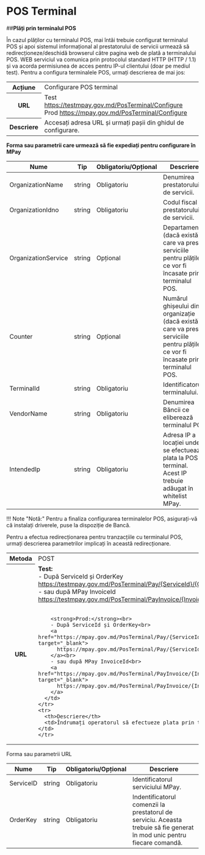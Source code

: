 # POS Terminal

##**Plăți prin terminalul POS**

În cazul plăților cu terminalul POS, mai întâi trebuie configurat terminalul POS și apoi sistemul informațional al prestatorului de servicii urmează să redirecționeze/deschidă browserul către pagina web de plată a terminalului POS. WEB serviciul va comunica prin protocolul standard HTTP (HTTP / 1.1) și va acorda permisiunea de acces pentru IP-ul clientului (doar pe mediul test).
Pentru a configura terminalele POS, urmați descrierea de mai jos:

<table>
  <tbody>
    <tr>
      <th>Acțiune</th>
      <td>Configurare POS terminal</td>
    </tr>
    <tr>
      <th>URL</th>
      <td>
        Test <a href="https://testmpay.gov.md/PosTerminal/Configure" target="_blank">https://testmpay.gov.md/PosTerminal/Configure</a><br>
        Prod <a href="https://mpay.gov.md/PosTerminal/Configure" target="_blank">https://mpay.gov.md/PosTerminal/Configure</a>
      </td>
    </tr>
    <tr>
      <th>Descriere</th>
      <td>Accesați adresa URL și urmați pașii din ghidul de configurare.</td>
    </tr>
  </tbody>
</table>

**Forma sau parametrii care urmează să fie expediați pentru configurare în MPay**

<table>
  <thead>
    <tr>
      <th>Nume</th>
      <th>Tip</th>
      <th>Obligatoriu/Opțional</th>
      <th>Descriere</th>
    </tr>
  </thead>
  <tbody>
    <tr>
      <td>OrganizationName</td>
      <td>string</td>
      <td>Obligatoriu</td>
      <td>Denumirea prestatorului de servicii.</td>
    </tr>
    <tr>
      <td>OrganizationIdno</td>
      <td>string</td>
      <td>Obligatoriu</td>
      <td>Codul fiscal al prestatorului de servicii.</td>
    </tr>
    <tr>
      <td>OrganizationService</td>
      <td>string</td>
      <td>Opțional</td>
      <td>Departamentul (dacă există) care va presta serviciile pentru plățile ce vor fi încasate prin terminalul POS.</td>
    </tr>
    <tr>
      <td>Counter</td>
      <td>string</td>
      <td>Opțional</td>
      <td>Numărul ghișeului din organizație (dacă există) care va presta serviciile pentru plățile ce vor fi încasate prin terminalul POS.</td>
    </tr>
    <tr>
      <td>TerminalId</td>
      <td>string</td>
      <td>Obligatoriu</td>
      <td>Identificatorul terminalului.</td>
    </tr>
    <tr>
      <td>VendorName</td>
      <td>string</td>
      <td>Obligatoriu</td>
      <td>Denumirea Băncii ce eliberează terminalul POS</td>
    </tr>
    <tr>
      <td>IntendedIp</td>
      <td>string</td>
      <td>Obligatoriu</td>
      <td>Adresa IP a locației unde se efectuează plata la POS terminal. Acest IP trebuie adăugat în whitelist MPay.</td>
    </tr>
  </tbody>
</table>

!!! Note "Notă:"
    Pentru a finaliza configurarea terminalelor POS, asigurați-vă că instalați driverele, puse la dispoziție de Bancă.

Pentru a efectua redirecționarea pentru tranzacțiile cu terminalul POS, urmați descrierea parametrilor implicați în această redirecționare.

<table>
  <tbody>
    <tr>
      <th>Metoda</th>
      <td>POST</td>
    </tr>
    <tr>
      <th>URL</th>
      <td>
        <strong>Test:</strong><br>
        - După ServiceId și OrderKey<br>
        <a href="https://testmpay.gov.md/PosTerminal/Pay/{ServiceId}/{OrderKey}" target="_blank">
          https://testmpay.gov.md/PosTerminal/Pay/{ServiceId}/{OrderKey}
        </a><br>
        - sau după MPay InvoiceId<br>
        <a href="https://testmpay.gov.md/PosTerminal/PayInvoice/{InvoiceId}" target="_blank">
          https://testmpay.gov.md/PosTerminal/PayInvoice/{InvoiceId}
        </a><br><br>

        <strong>Prod:</strong><br>
        - După ServiceId și OrderKey<br>
        <a href="https://mpay.gov.md/PosTerminal/Pay/{ServiceId}/{OrderKey}" target="_blank">
          https://mpay.gov.md/PosTerminal/Pay/{ServiceId}/{OrderKey}
        </a><br>
        - sau după MPay InvoiceId<br>
        <a href="https://mpay.gov.md/PosTerminal/PayInvoice/{InvoiceId}" target="_blank">
          https://mpay.gov.md/PosTerminal/PayInvoice/{InvoiceId}
        </a>
      </td>
    </tr>
    <tr>
      <th>Descriere</th>
      <td>Îndrumați operatorul să efectueze plata prin terminale POS.</td>
    </tr>
  </tbody>
</table>

Forma sau parametrii URL

<table class="custom-table">
  <thead>
    <tr>
      <th>Nume</th>
      <th>Tip</th>
      <th>Obligatoriu/Opțional</th>
      <th>Descriere</th>
    </tr>
  </thead>
  <tbody>
    <tr>
      <td>ServiceID</td>
      <td>string</td>
      <td>Obligatoriu</td>
      <td>Identificatorul serviciului MPay.</td>
    </tr>
    <tr>
      <td>OrderKey</td>
      <td>string</td>
      <td>Obligatoriu</td>
      <td>
        Indentificatorul comenzii la prestatorul de serviciu.
        Aceasta trebuie să fie generat în mod unic pentru fiecare comandă.
      </td>
    </tr>
  </tbody>
</table>